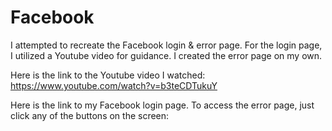 # Facebook

I attempted to recreate the Facebook login & error page. For the login page, I utilized a Youtube video for guidance. I created the error page on my own. 

Here is the link to the Youtube video I watched: https://www.youtube.com/watch?v=b3teCDTukuY 

Here is the link to my Facebook login page. To access the error page, just click any of the buttons on the screen: 
